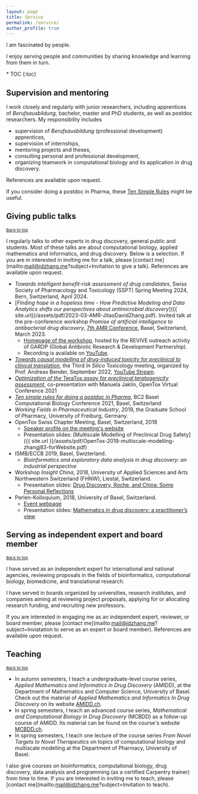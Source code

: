 ```yaml
---
layout: page
title: Service
permalink: /service/
author_profile: true
---
```


I am fascinated by people.

I enjoy serving people and communities by sharing knowledge and learning from them in turn.

<p id="top"></p>
* TOC
{:toc}

## Supervision and mentoring

I work closely and regularly with junior researchers, including apprentices of
*Berufsausbildung*, bachelor, master and PhD students, as well as postdoc
researchers. My responsibility includes

* supervision of *Berufsausbildung* (professional development) apprentices,
* supervision of internships,
* mentoring projects and theses,
* consulting personal and professional development,
* organizing teamwork in computational biology and its application in drug discovery.

References are available upon request.

If you consider doing a postdoc in Pharma, these [Ten Simple Rules](https://journals.plos.org/ploscompbiol/article?id=10.1371/journal.pcbi.1008989) might be useful.

## Giving public talks
<a href="#top" style="font-size: 11px;">Back to top</a>

I regularly talks to other experts in drug discovery, general public and students. Most of these talks are about computational biology, applied mathematics and informatics, and drug discovery. Below is a selection. If you are in interested in inviting me for a talk, please [contact me](mailto:mail@jdzhang.me?subject=Invitation to give a talk). References are available upon request.

* *Towards intelligent benefit-risk assessment of drug candidates*, Swiss Society of Pharmacology and Toxicology (SSPT) Spring Meeting 2024, Bern, Switzerland, April 2024.
* [*Finding hope in a hopeless time - How Predictive Modeling and Data Analytics shifts our perspectives about antimicrobial discovery*]({{ site.url}}/assets/pdf/2023-03-AMR-JitaoDavidZhang.pdf). Invited talk at the pre-conference workshop *Promise of artificial intelligence to antibacterial drug discovery*, [7th AMR Conference](https://amr-conference.com/programme-2023/), Basel, Switzerland, March 2023.
    * [Homepage of the workshop](https://revive.gardp.org/promise-of-artificial-intelligence-to-antibacterial-drug-discovery/), hosted by the REVIVE outreach activity of GARDP (Global Antibiotic Research & Development Partnership).
    * Recording is available on [YouTube](https://www.youtube.com/watch?v=ywEHjej90w4).
* [*Towards causal modelling of drug-induced toxicity for preclinical to clinical translation*](http://drugdiscovery.net/tox2022/), the Third *In Silico* Toxicology meeting, organized by Prof. Andreas Bender, September 2022, [YouTube Stream](https://youtu.be/ab1ml2SR7y8).
* [*Optimization of the* TeraTox *assay for preclinical teratogenicity assessment*](https://www.opentox.net/events/virtual-conference-2021/program), co-presentation with Manuela Jaklin, OpenTox Virtual Conference 2021
* [*Ten simple rules for doing a postdoc in Pharma*](https://www.bc2.ch/storage/app/media/pages/home/bc2_detailled_programme_v2.pdf), BC2 Basel Computational Biology Conference 2021, Basel, Switzerland
* *Working Fields in Pharmaceutical Industry*, 2019, the Graduate School of Pharmacy, University of Freiburg, Germany.
* OpenTox Swiss Chapter Meeting, Basel, Switzerland, 2018
  * [Speaker profile on the meeting's
    website](https://opentox.net/Jitao-David-Zhang)
  * Presentation slides: [Multiscale Modelling of Preclinical Drug Safety]({{ site.url
    }}/assets/pdf/OpenTox-2019-multiscale-modelling-zhangj83-forWebsite.pdf)
* ISMB/ECCB 2019, Basel, Swizterland.
   * *Bioinformatics and exploratory data analysis in drug discovery: an
   industrial perspective*
* Workshop *Insight China*, 2018, University of Applied Sciences and Arts Northwestern Switzerland (FHNW), Liestal, Switzerland.
   * Presentation slides: [Drug Discovery, Roche, and China: Some Personal Reflections](https://accio.github.io/assets/pdf/DrugDiscovery-Roche-China-JitaoDavidZhang-Feb2019-FHNW-final-animationSplit.pdf)
* Perlen-Kolloquium, 2018, University of Basel, Switzerland.
   * [Event webpage](https://dmi.unibas.ch/de/aktuelles/vergangene-veranstaltungen/detail/news/perlen-kolloquium-dr-jitao-david-zhang-f-hoffmann-la-roche-ag-basel/)
   * Presentation
     slides: [Mathematics in drug discovery: a practitioner’s view](https://dmi.unibas.ch/fileadmin/user_upload/dmi/Forschung/Mathematik/Perlenkolloquium/colloquium-zhang-20181009-slides.pdf)

## Serving as independent expert and board member
<a href="#top" style="font-size: 11px;">Back to top</a>

I have served as an independent expert for international and national agencies, reviewing proposals in the fields of bioinformatics, computational biology, biomedicine, and translational research.

I have served in boards organized by universities, research institutes, and companies aiming at reviewing project proposals, applying for or allocating research funding, and recruiting new professors.

If you are interested in engaging me as an independent expert, reviewer, or board member, please [contact me](mailto:mail@jdzhang.me?subject=Inviatation to serve as an expert or board member). References are available upon request.

## Teaching
<a href="#top" style="font-size: 11px;">Back to top</a>

* In autumn semesters, I teach a undergraduate-level course series, *Applied Mathematics and Informatics in Drug Discovery* (AMIDD), at the Department of Mathematics and Computer Science, University of Basel. Check out the material of *Applied Mathematics and Informatics In Drug Discovery* on its website [AMIDD.ch](http://amidd.ch).
* In spring semesters, I teach an advanced course series, *Mathematical and Computational Biology in Drug Discovery* (MCBDD) as a follow-up course of AMIDD. Its material can be found on the course's website [MCBDD.ch](http://mcbdd.ch).
* In spring semesters, I teach one lecture of the course series *From Novel Targets to Novel Therapeutics* on topics of computational biology and multiscale modelling at the Department of Pharmacy, University of Basel.

I also give courses on bioinformatics, computational biology, drug discovery, data analysis and programming (as a certified Carpentry trainer) from time to time. If you are interested in inviting me to teach, please [contact me](mailto:mail@jdzhang.me?subject=Invitation to teach).


